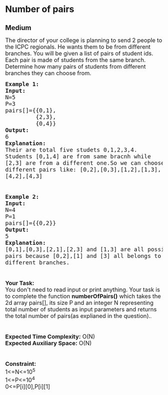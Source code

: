 # Number of pairs
## Medium
<div class="problems_problem_content__Xm_eO"><p><span style="font-size:18px">The director of your college&nbsp;is&nbsp;planning to send 2 people to the ICPC&nbsp;regionals. He&nbsp;wants them to be from different branches. You will be given a list of pairs of student ids. Each pair is made of students from the same branch. Determine how many pairs of students from different branches they can choose from.</span></p>

<pre><span style="font-size:18px"><strong>Example 1:
Input:</strong>
N=5
P=3
pairs[]={{0,1},
         {2,3},
         {0,4}}
<strong>Output:</strong>
6
<strong>Explanation:</strong>
Their are total five studets 0,1,2,3,4.
Students [0,1,4] are from same bracnh while 
[2,3] are from a different one.So we can choose
different pairs like: [0,2],[0,3],[1,2],[1,3],
[4,2],[4,3]</span></pre>

<p>&nbsp;</p>

<pre><span style="font-size:18px"><strong>Example 2:
Input:</strong>
N=4 
P=1
pairs[]={{0,2}}
<strong>Output:</strong>
5
<strong>Explanation:</strong>
[0,1],[0,3],[2,1],[2,3] and [1,3] are all possible 
pairs because [0,2],[1] and [3] all belongs to 
different branches.</span></pre>

<p>&nbsp;</p>

<p><span style="font-size:18px"><strong>Your Task:&nbsp;&nbsp;</strong><br>
You don't need to read input or print anything. Your task is to complete the function <strong>numberOfPairs()</strong>&nbsp;which takes the 2d array pairs[], its size P<strong>&nbsp;</strong>and an integer N representing total number of students<strong>&nbsp;</strong>as input parameters&nbsp;and returns the total number of pairs(as explianed in the question).</span>.</p>

<p>&nbsp;</p>

<p><span style="font-size:18px"><strong>Expected Time Complexity:</strong> O(N)<br>
<strong>Expected Auxiliary Space:</strong> O(N)</span></p>

<p>&nbsp;</p>

<p><span style="font-size:18px"><strong>Constraint:</strong><br>
1&lt;=N&lt;=10<sup>5</sup><br>
1&lt;=P&lt;=10<sup>4</sup><br>
0&lt;=P[i][0],P[i][1]</span></p>

<p>&nbsp;</p>
</div>